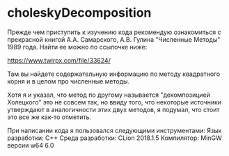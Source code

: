 # choleskyDecomposition
Прежде чем приступить к изучению кода рекомендую ознакомиться с прекрасной книгой
А.А. Самарского, А.В. Гулина "Численные Методы" 1989 года.
Найти ее можно по ссылочке ниже:

https://www.twirpx.com/file/33624/

Там вы найдете содержательную информацию по методу квадратного корня и в целом про 
численные методы.

Хотя я и указал, что метод по другому называется "декомпозицией Холецкого" это не совсем так,
но ввиду того, что некоторые источники утверждают в аналогичности этих двух методов, я подумал,
что стоит это все же как-то отметить.

При написании кода я пользовался следующими инструментами:
Язык разработки: C++
Среда разработки: CLion 2018.1.5
Компилятор: MinGW версии w64 6.0